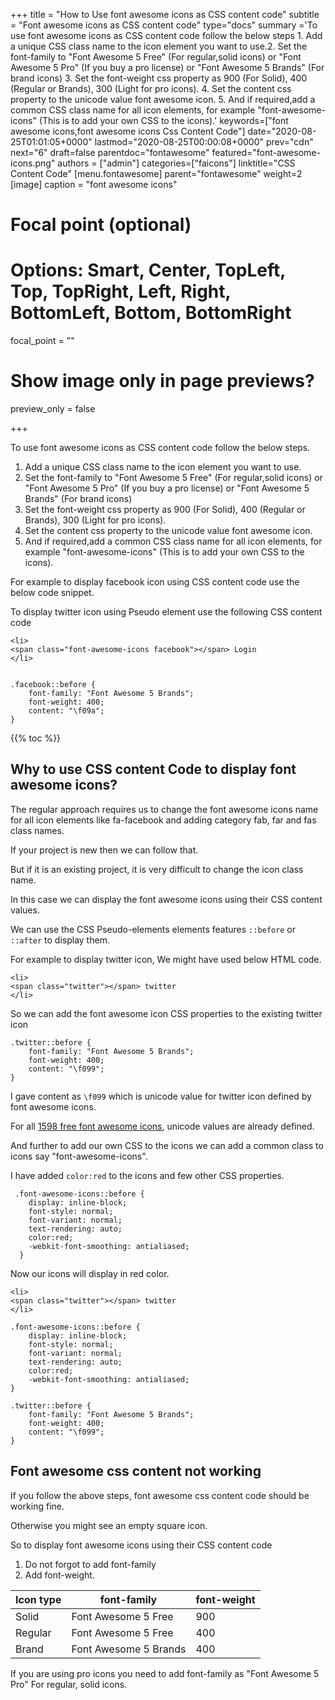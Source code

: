 +++
title = "How to Use font awesome icons as CSS content code"
subtitle = "Font awesome icons as CSS content code"
type="docs"
summary ='To use font awesome icons as CSS content code follow the below steps 1. Add a unique CSS class name to the icon element you want to use.2. Set the font-family to "Font Awesome 5 Free" (For regular,solid icons) or "Font Awesome 5 Pro" (If you buy a pro license) or "Font Awesome 5 Brands" (For brand icons) 3. Set the font-weight css property as 900 (For Solid), 400 (Regular or Brands), 300 (Light for pro icons). 4. Set the content css property to the unicode value font awesome icon. 5. And if required,add a common CSS class name for all icon elements, for example "font-awesome-icons" (This is to add your own CSS to the icons).'
keywords=["font awesome icons,font awesome icons Css Content Code"]
date="2020-08-25T01:01:05+0000"
lastmod="2020-08-25T00:00:08+0000"
prev="cdn"
next="6"
draft=false
parentdoc="fontawesome"
featured="font-awesome-icons.png"
authors = ["admin"]
categories=["faicons"]
linktitle="CSS Content Code"
[menu.fontawesome]
parent="fontawesome"
weight=2
[image]
  caption = "font awesome icons"

  # Focal point (optional)
  # Options: Smart, Center, TopLeft, Top, TopRight, Left, Right, BottomLeft, Bottom, BottomRight
  focal_point = ""

  # Show image only in page previews?
  preview_only = false

+++

To use font awesome icons as CSS content code follow the below steps.

1. Add a unique CSS class name to the icon element you want to use.
2. Set the font-family to "Font Awesome 5 Free" (For regular,solid icons) or "Font Awesome 5 Pro" (If you buy a pro license) or "Font Awesome 5 Brands" (For brand icons)
3. Set the font-weight css property as 900 (For Solid), 400 (Regular or Brands), 300 (Light for pro icons).
4. Set the content css property to the unicode value font awesome icon.
5. And if required,add a common CSS class name for all icon elements, for example "font-awesome-icons" (This is to add your own CSS to the icons).

For example to display facebook icon using CSS content code use the below code snippet.

To display twitter icon using Pseudo element use the following CSS content code

```
<li>
<span class="font-awesome-icons facebook"></span> Login
</li>


.facebook::before {
    font-family: "Font Awesome 5 Brands"; 
	font-weight: 400;
	content: "\f09a";
}

```

{{% toc %}}

## Why to use CSS content Code to display font awesome icons?

The regular approach requires us to change the font awesome icons name for all icon elements like fa-facebook and adding category fab, far and fas class names.

If your project is new then we can follow that. 

But if it is an existing project, it is very difficult to change the icon class name.

In this case we can display the font awesome icons using their CSS content values.

We can use the CSS Pseudo-elements elements features `::before` or `::after` to display them.

For example to display twitter icon, We might have used below HTML code.

```
<li>
<span class="twitter"></span> twitter
</li>

``` 

So we can add the font awesome icon CSS properties to the existing twitter icon

```
.twitter::before {
    font-family: "Font Awesome 5 Brands"; 
	font-weight: 400;
	content: "\f099";
}
```

I gave content as `\f099` which is unicode value for twitter icon defined by font awesome icons.

For all [1598 free font awesome icons](https://www.angularjswiki.com/fontawesome/), unicode values are already defined.

And further to add our own CSS to the icons we can add a common class to icons say "font-awesome-icons".

I have added `color:red` to the icons and few other CSS properties.

```
 .font-awesome-icons::before {
    display: inline-block;
    font-style: normal;
    font-variant: normal;
    text-rendering: auto;
    color:red;
    -webkit-font-smoothing: antialiased;
  }
```
Now our icons will display in red color.

```
<li>
<span class="twitter"></span> twitter
</li>

.font-awesome-icons::before {
    display: inline-block;
    font-style: normal;
    font-variant: normal;
    text-rendering: auto;
    color:red;
    -webkit-font-smoothing: antialiased;
}

.twitter::before {
    font-family: "Font Awesome 5 Brands"; 
	font-weight: 400;
	content: "\f099";
}
```

## Font awesome css content not working

If you follow the above steps, font awesome css content code should be working fine.

Otherwise you might see an empty square icon.

So to display font awesome icons using their CSS content code 

1. Do not forgot to add font-family 
2. Add font-weight. 

<div class='table-responsive'>
<table class='table'>
<thead>
<tr><th>Icon type</th><th>font-family</th><th>font-weight</th></tr>
</thead>
<tbody>
<tr>
<td>Solid</td>
<td>Font Awesome 5 Free</td>
<td>900</td>
</tr>
<tr>
<td>Regular</td>
<td>Font Awesome 5 Free</td>
<td>400</td>
</tr>
<tr>
<td>Brand</td>
<td>Font Awesome 5 Brands</td>
<td>400</td>
</tr>
</tbody>
</table>
</div>

If you are using pro icons you need to add font-family as "Font Awesome 5 Pro" For regular, solid icons.


